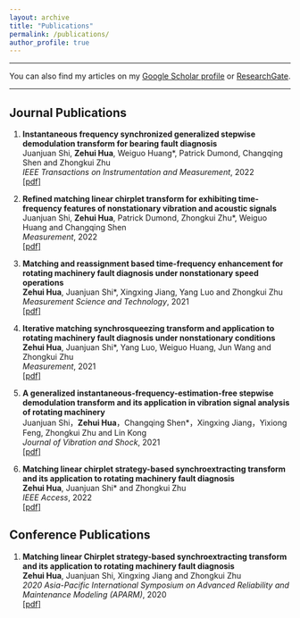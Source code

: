 ```yaml
---
layout: archive
title: "Publications"
permalink: /publications/
author_profile: true
---
```


***

You can also find my articles on my [Google Scholar profile](https://scholar.google.com/citations?user=o_fLE4YAAAAJ&hl=en) or [ResearchGate](https://www.researchgate.net/profile/Zehui-Hua).



***

## Journal Publications

<ol>

<li><p> <b>Instantaneous frequency synchronized generalized stepwise demodulation transform for bearing fault diagnosis</b><br>
Juanjuan Shi, <b>Zehui Hua</b>, Weiguo Huang*, Patrick Dumond, Changqing Shen and Zhongkui Zhu<br>
<i>IEEE Transactions on Instrumentation and Measurement</i>, 2022 <br>
<a href="https://doi.org/10.1109/TIM.2022.3161696" class="textlink" target="_blank">[pdf]</a>
</p>
</li>

<li><p> <b>Refined matching linear chirplet transform for exhibiting time-frequency features of nonstationary vibration and acoustic signals</b><br>
Juanjuan Shi, <b>Zehui Hua</b>, Patrick Dumond, Zhongkui Zhu*, Weiguo Huang and Changqing Shen <br>
<i>Measurement</i>, 2022 <br>
<a href="https://doi.org/10.1016/j.measurement.2021.110298" class="textlink" target="_blank">[pdf]</a>
</p>
</li>

<li><p> <b>Matching and reassignment based time-frequency enhancement for rotating machinery fault diagnosis under nonstationary speed operations</b><br>
<b>Zehui Hua</b>, Juanjuan Shi*, Xingxing Jiang, Yang Luo and Zhongkui Zhu <br>
<i>Measurement Science and Technology</i>, 2021 <br>
<a href="https://doi.org/10.1088/1361-6501/abfa3e" class="textlink" target="_blank">[pdf]</a>
</p>
</li>

<li><p> <b>Iterative matching synchrosqueezing transform and application to rotating machinery fault diagnosis under nonstationary conditions</b><br>
<b>Zehui Hua</b>, Juanjuan Shi*, Yang Luo, Weiguo Huang, Jun Wang and Zhongkui Zhu<br>
<i>Measurement</i>, 2021 <br>
<a href="https://doi.org/10.1016/j.measurement.2020.108592" class="textlink" target="_blank">[pdf]</a>
</p>
</li>

<li><p> <b>A generalized instantaneous-frequency-estimation-free stepwise demodulation transform and its application in vibration signal analysis of rotating machinery</b><br>
Juanjuan Shi，<b>Zehui Hua</b>，Changqing Shen*，Xingxing Jiang，Yixiong Feng, Zhongkui Zhu and Lin Kong <br>
<i>Journal of Vibration and Shock</i>, 2021 <br>
<a href="https://doi.org/10.13465/j.cnki.jvs.2021.24.001" class="textlink" target="_blank">[pdf]</a>
</p>
</li>

<li><p> <b>Matching linear chirplet strategy-based synchroextracting transform and its application to rotating machinery fault diagnosis</b><br>
<b>Zehui Hua</b>, Juanjuan Shi* and Zhongkui Zhu <br>
<i>IEEE Access</i>, 2022 <br>
<a href="https://doi.org/10.1109/ACCESS.2020.3027067" class="textlink" target="_blank">[pdf]</a>
</p>
</li>

</ol>

## Conference Publications

<ol>


<li><p> <b>Matching linear Chirplet strategy-based synchroextracting transform and its application to rotating machinery fault diagnosis</b><br>
<b>Zehui Hua</b>, Juanjuan Shi, Xingxing Jiang and Zhongkui Zhu <br>
<i>2020 Asia-Pacific International Symposium on Advanced Reliability and Maintenance Modeling (APARM)</i>, 2020 <br>
<a href="https://doi.org/10.1109/APARM49247.2020.9209406" class="textlink" target="_blank">[pdf]</a>
</p>
</li>

</ol>
